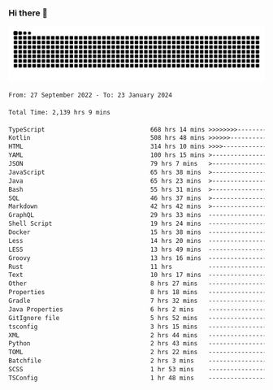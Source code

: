 ### Hi there 👋

<picture>
  <source media="(prefers-color-scheme: dark)" srcset="https://raw.githubusercontent.com/heyline/heyline/output/github-contribution-grid-snake-dark.svg">
  <source media="(prefers-color-scheme: light)" srcset="https://raw.githubusercontent.com/heyline/heyline/output/github-contribution-grid-snake.svg">
  <img alt="github contribution grid snake animation" src="https://raw.githubusercontent.com/heyline/heyline/output/github-contribution-grid-snake.svg">
</picture>

<!--START_SECTION:waka-->

```txt
From: 27 September 2022 - To: 23 January 2024

Total Time: 2,139 hrs 9 mins

TypeScript                             668 hrs 14 mins >>>>>>>>-----------------   31.24 %
Kotlin                                 508 hrs 48 mins >>>>>>-------------------   23.79 %
HTML                                   314 hrs 10 mins >>>>---------------------   14.69 %
YAML                                   100 hrs 15 mins >------------------------   04.69 %
JSON                                   79 hrs 7 mins   >------------------------   03.70 %
JavaScript                             65 hrs 38 mins  >------------------------   03.07 %
Java                                   65 hrs 23 mins  >------------------------   03.06 %
Bash                                   55 hrs 31 mins  >------------------------   02.60 %
SQL                                    46 hrs 37 mins  >------------------------   02.18 %
Markdown                               42 hrs 42 mins  >------------------------   02.00 %
GraphQL                                29 hrs 33 mins  -------------------------   01.38 %
Shell Script                           19 hrs 24 mins  -------------------------   00.91 %
Docker                                 15 hrs 38 mins  -------------------------   00.73 %
Less                                   14 hrs 20 mins  -------------------------   00.67 %
LESS                                   13 hrs 49 mins  -------------------------   00.65 %
Groovy                                 13 hrs 16 mins  -------------------------   00.62 %
Rust                                   11 hrs          -------------------------   00.51 %
Text                                   10 hrs 17 mins  -------------------------   00.48 %
Other                                  8 hrs 27 mins   -------------------------   00.40 %
Properties                             8 hrs 18 mins   -------------------------   00.39 %
Gradle                                 7 hrs 32 mins   -------------------------   00.35 %
Java Properties                        6 hrs 2 mins    -------------------------   00.28 %
GitIgnore file                         5 hrs 52 mins   -------------------------   00.27 %
tsconfig                               3 hrs 15 mins   -------------------------   00.15 %
XML                                    2 hrs 44 mins   -------------------------   00.13 %
Python                                 2 hrs 43 mins   -------------------------   00.13 %
TOML                                   2 hrs 22 mins   -------------------------   00.11 %
Batchfile                              2 hrs 3 mins    -------------------------   00.10 %
SCSS                                   1 hr 53 mins    -------------------------   00.09 %
TSConfig                               1 hr 48 mins    -------------------------   00.08 %
```

<!--END_SECTION:waka-->

